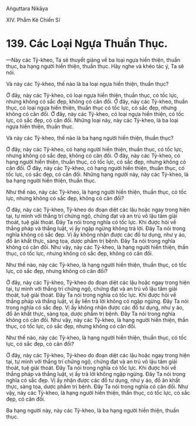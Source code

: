 Aṅguttara Nikāya

XIV. Phẩm Kẻ Chiến Sĩ

# 139. Các Loại Ngựa Thuần Thục.

—Này các Tỷ-kheo, Ta sẽ thuyết giảng về ba loại ngựa hiền thiện, thuần thục, ba hạng người hiền thiện, thuần thục. Hãy nghe và khéo tác ý, Ta sẽ nói.

Và này các Tỷ-kheo, thế nào là ba loại ngựa hiền thiện, thuần thục?

Ở đây, này các Tỷ-kheo, có loại ngựa hiền thiện, thuần thục, có tốc lực, nhưng không có sắc đẹp, không có cân đối. Ở đây, này các Tỷ-kheo, thuần thục, có loại ngựa hiền thiện, thuần thục có tốc lực, có sắc đẹp, nhưng không có cân đối. Ở đây, này các Tỷ-kheo, có loại ngựa hiền thiện, có tốc lực, có sắc đẹp, có cân đối. Những loại này, này các Tỷ-kheo, là ba loại ngựa hiền thiện, thuần thục.

Và này các Tỷ-kheo, thế nào là ba hạng người hiền thiện, thuần thục?

Ở đây, này các Tỷ-kheo, có hạng người hiền thiện, thuần thục, có tốc lực, nhưng không có sắc đẹp, không có cân đối. Ở đây, này các Tỷ-kheo, có hạng người hiền thiện, thuần thục, có tốc lực, có sắc đẹp, nhưng không có cân đối. Ở đây, này các Tỷ-kheo, có hạng người hiền thiện, thuần thục, có tốc lực, có sắc đẹp, có cân đối. Những hạng người này, này các Tỷ-kheo, là ba hạng người hiền thiện, thuần thục.

Như thế nào, này các Tỷ-kheo, là hạng người hiền thiện, thuần thục, có tốc lực, nhưng không có sắc đẹp, không có cân đối?

Ở đây, này các Tỷ-kheo, Tỷ-kheo do đoạn diệt các lậu hoặc ngay trong hiện tại, tự mình với thắng trí chứng ngộ, chứng đạt và an trú vô lậu tâm giải thoát, tuệ giải thoát. Ðây Ta nói trong nghĩa có tốc lực. Khi được hỏi về thắng pháp và thắng luật, vị ấy ngập ngừng không trả lời. Ðây Ta nói trong nghĩa không có sắc đẹp. Vị ấy không nhận được các đồ tư dụng, như y áo, đồ ăn khất thực, sàng tọa, dược phẩm trị bệnh. Ðây Ta nói trong nghĩa không có cân đối. Như vậy, này các Tỷ-kheo, là hạng người hiền thiện, thần thục, có tốc lực, nhưng không có sắc đẹp, không có cân đối.

Như thế nào, này các Tỷ-kheo, là hạng người hiền thiện, thuần thục, có tốc lực, có sắc đẹp, nhưng không có cân đối?

Ở đây, này các Tỷ-kheo, Tỷ-kheo do đoạn diệt các lậu hoặc ngay trong hiện tại, tự mình với thắng trí chứng ngộ, chứng đạt và an trú vô lậu tâm giải thoát, tuệ giải thoát. Ðây Ta nói trong nghĩa có tốc lực. Khi được hỏi về thắng pháp và thắng luật, vị ấy liền trả lời không có ngập ngừng. Ðây Ta nói trong nghĩa có sắc đẹp. Vị ấy không nhận được các đồ tư dụng, như y áo, đồ ăn khất thực, sàng tọa, dược phẩm trị bệnh. Ðây Ta nói trong nghĩa không có cân đối. Như vậy, này các Tỷ-kheo, là hạng người hiền thiện, thần thục, có tốc lực, có sắc đẹp, nhưng không có cân đối.

Như thế nào, này các Tỷ-kheo, là hạng người hiền thiện, thuần thục, có tốc lực, có sắc đẹp, có cân đối?

Ở đây, này các Tỷ-kheo, Tỷ-kheo do đoạn diệt các lậu hoặc ngay trong hiện tại, tự mình với thắng trí chứng ngộ, chứng đạt và an trú vô lậu tâm giải thoát, tuệ giải thoát. Ðây Ta nói trong nghĩa có tốc lực. Khi được hỏi về thắng pháp và thắng luật, vị ấy trả lời không ngập ngừng. Ðây Ta nói trong nghĩa có sắc đẹp. Vị ấy nhận được các đồ tư dụng, như y áo, đồ ăn khất thực, sàng tọa, dược phẩm trị bệnh. Ðây Ta nói trong nghĩa có cân đối. Như vậy, này các Tỷ-kheo, là hạng người hiền thiện, thần thục, có tốc lực, có sắc đẹp, có cân đối.

Ba hạng người này, này các Tỷ-kheo, là ba hạng người hiền thiện, thuần thục.

